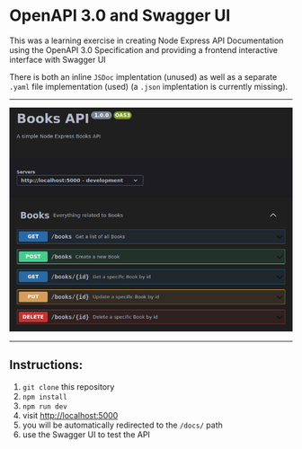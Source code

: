 # OpenAPI 3.0 and Swagger UI

This was a learning exercise in creating Node Express API Documentation using the OpenAPI 3.0 Specification and providing a frontend interactive interface with Swagger UI

There is both an inline `JSDoc` implentation (unused) as well as a separate `.yaml` file implementation (used) (a `.json` implentation is currently missing).

---

![](/images/project.png)

---

## Instructions:

1. `git clone` this repository
2. `npm install`
3. `npm run dev`
4. visit [http://localhost:5000](http://localhost:5000)
5. you will be automatically redirected to the `/docs/` path
6. use the Swagger UI to test the API
